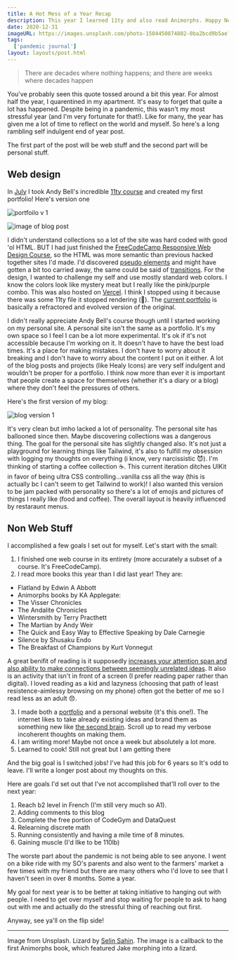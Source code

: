 ```yaml
---
title: A Hot Mess of a Year Recap
description: This year I learned 11ty and also read Animorphs. Happy New Years everyone!
date: 2020-12-31
imageURL: https://images.unsplash.com/photo-1504450874802-0ba2bcd9b5ae?ixid=MXwxMjA3fDB8MHxwaG90by1wYWdlfHx8fGVufDB8fHw%3D&ixlib=rb-1.2.1&auto=format&fit=crop&w=800&q=80
tags:
  ['pandemic journal']
layout: layouts/post.html
---
```


>There are decades where nothing happens; and there are weeks where decades happen

You've probably seen this quote tossed around a bit this year. For almost half the year, I quarentined in my apartment. 
It's easy to forget that quite a lot has happened. Despite being in a pandemic, this wasn't my most stressful year (and I'm very fortunate for that!). Like for many, the year has given me a lot of time to reflect on the world and myself. So here's a long rambling self indulgent end of year post.

The first part of the post will be web stuff and the second part will be personal stuff.

## Web design

In [July](/posts/2020-06-26-11ty/) I took Andy Bell's incredible [11ty course](https://piccalil.li/course/learn-eleventy-from-scratch/) and created my first portfolio! Here's version one

![portfoilo v 1](https://mir-s3-cdn-cf.behance.net/project_modules/fs/27ba39100495709.5f0a1619a3309.jpg) 

![image of blog post](https://mir-s3-cdn-cf.behance.net/project_modules/fs/1bec44100495709.5f0a179a8b612.jpg)

I didn't understand collections so a lot of the site was hard coded with good 'ol HTML. BUT I had just finished the [FreeCodeCamp Responsive Web Design Course](https://mir-s3-cdn-cf.behance.net/project_modules/fs/1bec44100495709.5f0a179a8b612.jpg), so the HTML was more semantic than previous hacked together sites I'd made. I'd discovered [pseudo elements](https://www.w3schools.com/css/css_pseudo_elements.asp) and might have gotten a bit too carried away, the same could be said of [transitions](https://www.w3schools.com/css/css3_transitions.asp). For the design, I wanted to challenge my self and use mostly standard web colors. I know the colors look like mystery meat but I really like the pink/purple combo. This was also hosted on [Vercel](https://vercel.com/). I think I stopped using it because there was some 11ty file it stopped rendering (🤷). The [current portfolio](https://smolcodes.netlify.app/) is basically a refractored and evolved version of the original.

I didn't really appreciate Andy Bell's course though until I started working on my personal site. A personal site isn't the same as a portfolio. It's my own space so I feel I can be a lot more experimental. It's ok if it's not accessible because I'm working on it. It doesn't have to have the best load times. It's a place for making mistakes. I don't have to worry about it breaking and I don't have to worry about the content I put on it either. A lot of the blog posts and projects (like Healy Icons) are very self indulgent and wouldn't be proper for a portfolio. I think now more than ever it is important that people create a space for themselves (whether it's a diary or a blog) where they don't feel the pressures of others.

Here's the first version of my blog:

![blog version 1](https://smolcodes.netlify.app/images/work/openlearn.jpg)

It's very clean but imho lacked a lot of personality. The personal site has ballooned since then. Maybe discovering collections was a dangerous thing. The goal for the personal site has slightly changed also. It's not just a playground for learning things like Tailwind, it's also to fulfill my obsession with logging my thoughts on everything (i know, very narcissistic 😈). I'm thinking of starting a coffee collection ☕. This current iteration ditches UIKit in favor of being ultra CSS controlling...vanilla css all the way (this is actually bc I can't seem to get Tailwind to work)! I also wanted this version to be jam packed with personality so there's a lot of emojis and pictures of things I really like (food and coffee). The overall layout is heavily influenced by restaraunt menus. 

## Non Web Stuff

I accomplished a few goals I set out for myself. Let's start with the small:

1. I finished one web course in its entirety (more accurately a subset of a course. It's FreeCodeCamp).
2. I read more books this year than I did last year! They are:
*  Flatland by Edwin A Abbott
*  Animorphs books by KA Applegate:
* The Visser Chronicles
* The Andalite Chronicles
* Wintersmith by Terry Practhett
* The Martian by Andy Weir
* The Quick and Easy Way to Effective Speaking by Dale Carnegie
* Silence by Shusaku Endo
* The Breakfast of Champions by Kurt Vonnegut 

A great benifit of reading is it supposedly [increases your attention span and also ability to make connections between seemingly unrelated ideas](https://www.ncbi.nlm.nih.gov/pmc/articles/PMC3868356/). It also is an activity that isn't in front of a screen (I prefer reading paper rather than digital). I loved reading as a kid and lazyness (choosing that path of least resistence-aimlessy browsing on my phone) often got the better of me so I read less as an adult 😞.

3. I made both a [portfolio](https://smolcodes.netlify.app/) and a personal website (it's this one!). The internet likes to take already existing ideas and brand them as something new like [the second brain](https://email.aliabdaal.com/issues/how-to-build-a-second-brain-271393). Scroll up to read my verbose incoherent thoughts on making them.
4. I am writing more! Maybe not once a week but absolutely a lot more. 
5. Learned to cook! Still not great but I am getting there

And the big goal is I switched jobs! I've had this job for 6 years so It's odd to leave. I'll write a longer post about my thoughts on this.

Here are goals I'd set out that I've not accomplished that'll roll over to the next year:

1. Reach b2 level in French (I'm still very much so A1).
2. Adding comments to this blog
3. Complete the free portion of CodeGym and DataQuest
4. Relearning discrete math
5. Running consistently and having a mile time of 8 minutes. 
6. Gaining muscle (I'd llke to be 110lb)

The worste part about the pandemic is not being able to see anyone. I went on a bike ride with my SO's parents and also went to the farmers' market a few times with my friend but there are many others who I'd love to see that I haven't seen in over 8 months. Some a year. 

My goal for next year is to be better at taking initiative to hanging out with people. I need to get over myself and stop waiting for people to ask to hang out with me and actually do the stressful thing of reaching out first.

Anyway, see ya'll on the flip side!

_____

Image from Unsplash. Lizard by [Selin Sahin](https://unsplash.com/photos/5DB3cYe7Nxk). The image is a callback to the first Animorphs book, which featured Jake morphing into a lizard.